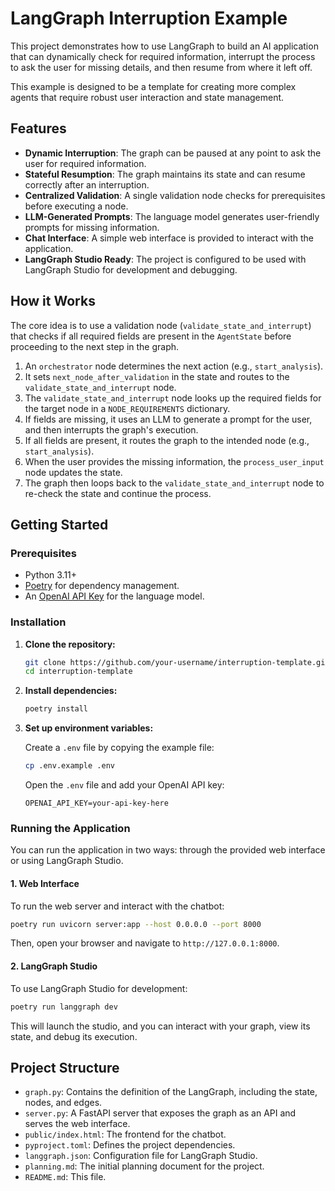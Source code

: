 # LangGraph Interruption Example

This project demonstrates how to use LangGraph to build an AI application that can dynamically check for required information, interrupt the process to ask the user for missing details, and then resume from where it left off.

This example is designed to be a template for creating more complex agents that require robust user interaction and state management.

## Features

- **Dynamic Interruption**: The graph can be paused at any point to ask the user for required information.
- **Stateful Resumption**: The graph maintains its state and can resume correctly after an interruption.
- **Centralized Validation**: A single validation node checks for prerequisites before executing a node.
- **LLM-Generated Prompts**: The language model generates user-friendly prompts for missing information.
- **Chat Interface**: A simple web interface is provided to interact with the application.
- **LangGraph Studio Ready**: The project is configured to be used with LangGraph Studio for development and debugging.

## How it Works

The core idea is to use a validation node (`validate_state_and_interrupt`) that checks if all required fields are present in the `AgentState` before proceeding to the next step in the graph.

1.  An `orchestrator` node determines the next action (e.g., `start_analysis`).
2.  It sets `next_node_after_validation` in the state and routes to the `validate_state_and_interrupt` node.
3.  The `validate_state_and_interrupt` node looks up the required fields for the target node in a `NODE_REQUIREMENTS` dictionary.
4.  If fields are missing, it uses an LLM to generate a prompt for the user, and then interrupts the graph's execution.
5.  If all fields are present, it routes the graph to the intended node (e.g., `start_analysis`).
6.  When the user provides the missing information, the `process_user_input` node updates the state.
7.  The graph then loops back to the `validate_state_and_interrupt` node to re-check the state and continue the process.

## Getting Started

### Prerequisites

- Python 3.11+
- [Poetry](https://python-poetry.org/docs/#installation) for dependency management.
- An [OpenAI API Key](https://platform.openai.com/api-keys) for the language model.

### Installation

1.  **Clone the repository:**
    ```bash
    git clone https://github.com/your-username/interruption-template.git
    cd interruption-template
    ```

2.  **Install dependencies:**
    ```bash
    poetry install
    ```

3.  **Set up environment variables:**

    Create a `.env` file by copying the example file:
    ```bash
    cp .env.example .env
    ```
    Open the `.env` file and add your OpenAI API key:
    ```
    OPENAI_API_KEY=your-api-key-here
    ```

### Running the Application

You can run the application in two ways: through the provided web interface or using LangGraph Studio.

#### 1. Web Interface

To run the web server and interact with the chatbot:

```bash
poetry run uvicorn server:app --host 0.0.0.0 --port 8000
```

Then, open your browser and navigate to `http://127.0.0.1:8000`.

#### 2. LangGraph Studio

To use LangGraph Studio for development:

```bash
poetry run langgraph dev
```

This will launch the studio, and you can interact with your graph, view its state, and debug its execution.

## Project Structure

- `graph.py`: Contains the definition of the LangGraph, including the state, nodes, and edges.
- `server.py`: A FastAPI server that exposes the graph as an API and serves the web interface.
- `public/index.html`: The frontend for the chatbot.
- `pyproject.toml`: Defines the project dependencies.
- `langgraph.json`: Configuration file for LangGraph Studio.
- `planning.md`: The initial planning document for the project.
- `README.md`: This file. 